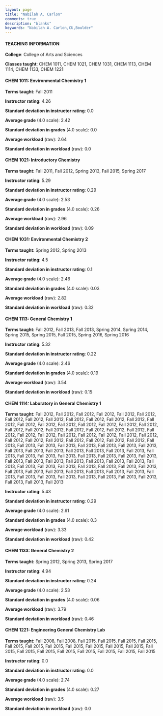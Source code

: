 ```yaml
---
layout: page
title: "Nabilah A. Carlon" 
comments: true
description: "blanks"
keywords: "Nabilah A. Carlon,CU,Boulder"
---
```

<head>
<script src="https://ajax.googleapis.com/ajax/libs/jquery/2.1.3/jquery.min.js"></script>
<script src="https://dl.dropboxusercontent.com/s/pc42nxpaw1ea4o9/highcharts.js?dl=0"></script>
<!-- <script src="../assets/js/highcharts.js"></script> -->
<style type="text/css">@font-face {
	font-family: "Bebas Neue";
	src: url(https://www.filehosting.org/file/details/544349/BebasNeue Regular.otf) format("opentype");
	}
	h1.Bebas { 
		font-family: "Bebas Neue", Verdana, Tahoma;
	}
</style>
</head>
	   
#### TEACHING INFORMATION

**College**: College of Arts and Sciences

**Classes taught**: CHEM 1011, CHEM 1021, CHEM 1031, CHEM 1113, CHEM 1114, CHEM 1133, CHEM 1221

#### CHEM 1011: Environmental Chemistry 1

**Terms taught**: Fall 2011

**Instructor rating**: 4.26

**Standard deviation in instructor rating**: 0.0

**Average grade** (4.0 scale): 2.42

**Standard deviation in grades** (4.0 scale): 0.0

**Average workload** (raw): 2.64

**Standard deviation in workload** (raw): 0.0

#### CHEM 1021: Introductory Chemistry

**Terms taught**: Fall 2011, Fall 2012, Spring 2013, Fall 2015, Spring 2017

**Instructor rating**: 5.29

**Standard deviation in instructor rating**: 0.29

**Average grade** (4.0 scale): 2.53

**Standard deviation in grades** (4.0 scale): 0.26

**Average workload** (raw): 2.96

**Standard deviation in workload** (raw): 0.09

#### CHEM 1031: Environmental Chemistry 2

**Terms taught**: Spring 2012, Spring 2013

**Instructor rating**: 4.5

**Standard deviation in instructor rating**: 0.1

**Average grade** (4.0 scale): 2.46

**Standard deviation in grades** (4.0 scale): 0.03

**Average workload** (raw): 2.82

**Standard deviation in workload** (raw): 0.32

#### CHEM 1113: General Chemistry 1

**Terms taught**: Fall 2012, Fall 2013, Fall 2013, Spring 2014, Spring 2014, Spring 2015, Spring 2015, Fall 2015, Spring 2016, Spring 2016

**Instructor rating**: 5.32

**Standard deviation in instructor rating**: 0.22

**Average grade** (4.0 scale): 2.46

**Standard deviation in grades** (4.0 scale): 0.19

**Average workload** (raw): 3.54

**Standard deviation in workload** (raw): 0.15

#### CHEM 1114: Laboratory in General Chemistry 1

**Terms taught**: Fall 2012, Fall 2012, Fall 2012, Fall 2012, Fall 2012, Fall 2012, Fall 2012, Fall 2012, Fall 2012, Fall 2012, Fall 2012, Fall 2012, Fall 2012, Fall 2012, Fall 2012, Fall 2012, Fall 2012, Fall 2012, Fall 2012, Fall 2012, Fall 2012, Fall 2012, Fall 2012, Fall 2012, Fall 2012, Fall 2012, Fall 2012, Fall 2012, Fall 2012, Fall 2012, Fall 2012, Fall 2012, Fall 2012, Fall 2012, Fall 2012, Fall 2012, Fall 2012, Fall 2012, Fall 2012, Fall 2012, Fall 2012, Fall 2012, Fall 2012, Fall 2013, Fall 2013, Fall 2013, Fall 2013, Fall 2013, Fall 2013, Fall 2013, Fall 2013, Fall 2013, Fall 2013, Fall 2013, Fall 2013, Fall 2013, Fall 2013, Fall 2013, Fall 2013, Fall 2013, Fall 2013, Fall 2013, Fall 2013, Fall 2013, Fall 2013, Fall 2013, Fall 2013, Fall 2013, Fall 2013, Fall 2013, Fall 2013, Fall 2013, Fall 2013, Fall 2013, Fall 2013, Fall 2013, Fall 2013, Fall 2013, Fall 2013, Fall 2013, Fall 2013, Fall 2013, Fall 2013, Fall 2013, Fall 2013, Fall 2013, Fall 2013, Fall 2013, Fall 2013, Fall 2013, Fall 2013, Fall 2013, Fall 2013, Fall 2013, Fall 2013, Fall 2013, Fall 2013, Fall 2013, Fall 2013

**Instructor rating**: 5.43

**Standard deviation in instructor rating**: 0.29

**Average grade** (4.0 scale): 2.61

**Standard deviation in grades** (4.0 scale): 0.3

**Average workload** (raw): 3.33

**Standard deviation in workload** (raw): 0.42

#### CHEM 1133: General Chemistry 2

**Terms taught**: Spring 2012, Spring 2013, Spring 2017

**Instructor rating**: 4.94

**Standard deviation in instructor rating**: 0.24

**Average grade** (4.0 scale): 2.53

**Standard deviation in grades** (4.0 scale): 0.06

**Average workload** (raw): 3.79

**Standard deviation in workload** (raw): 0.46

#### CHEM 1221: Engineering General Chemistry Lab

**Terms taught**: Fall 2008, Fall 2008, Fall 2015, Fall 2015, Fall 2015, Fall 2015, Fall 2015, Fall 2015, Fall 2015, Fall 2015, Fall 2015, Fall 2015, Fall 2015, Fall 2015, Fall 2015, Fall 2015, Fall 2015, Fall 2015, Fall 2015, Fall 2015, Fall 2015

**Instructor rating**: 0.0

**Standard deviation in instructor rating**: 0.0

**Average grade** (4.0 scale): 2.74

**Standard deviation in grades** (4.0 scale): 0.27

**Average workload** (raw): 3.5

**Standard deviation in workload** (raw): 0.0


